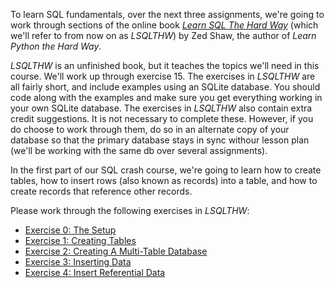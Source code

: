 To learn SQL fundamentals, over the next three assignments, we're going to work through sections of the online book *[Learn SQL The Hard Way](http://sql.learncodethehardway.org/book/)* (which we'll refer to from now on as *LSQLTHW*) by Zed Shaw, the author of *Learn Python the Hard Way*. 

*LSQLTHW* is an unfinished book, but it teaches the topics we'll need in this course. We'll work up through exercise 15. The exercises in *LSQLTHW* are all fairly short, and include examples using an SQLite database.
You should code along with the examples and make sure you get everything working in your own SQLite database. The exercises in *LSQLTHW* also contain extra credit suggestions. It is not necessary to complete these. However, if you do choose to work through them, do so in an alternate copy of your database so that the primary database stays in sync withour lesson plan (we'll be working with the same db over several assignments).

In the first part of our SQL crash course, we're going to learn how to create tables, how to insert rows (also known as records) into a table, and how to create records that reference other records. 

Please work through the following exercises in *LSQLTHW*:

*   [Exercise 0: The Setup](http://sql.learncodethehardway.org/book/ex0.html)
*   [Exercise 1: Creating Tables](http://sql.learncodethehardway.org/book/ex1.html)
*   [Exercise 2: Creating A Multi-Table Database](http://sql.learncodethehardway.org/book/ex2.html)
*   [Exercise 3: Inserting Data](http://sql.learncodethehardway.org/book/ex3.html)
*   [Exercise 4: Insert Referential Data](http://sql.learncodethehardway.org/book/ex4.html)